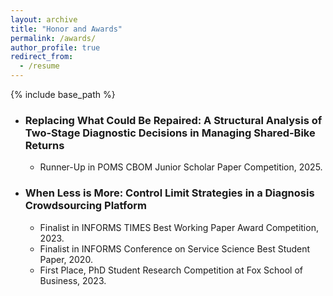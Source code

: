 ```yaml
---
layout: archive
title: "Honor and Awards"
permalink: /awards/
author_profile: true
redirect_from:
  - /resume
---
```


{% include base_path %}


* ### Replacing What Could Be Repaired: A Structural Analysis of Two-Stage Diagnostic Decisions in Managing Shared-Bike Returns
  * Runner-Up in POMS CBOM Junior Scholar Paper Competition, 2025.

* ### When Less is More: Control Limit Strategies in a Diagnosis Crowdsourcing Platform
  * Finalist in INFORMS TIMES Best Working Paper Award Competition, 2023.
  * Finalist in INFORMS Conference on Service Science Best Student Paper, 2020.
  * First Place, PhD Student Research Competition at Fox School of Business, 2023.

